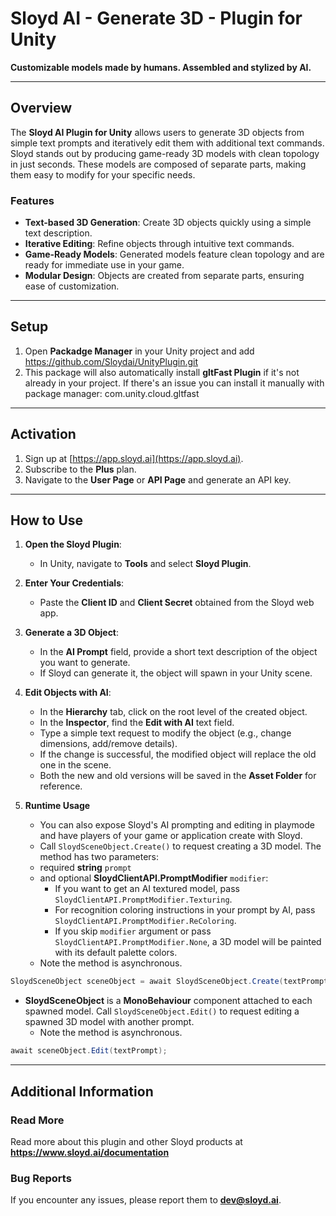 # Sloyd AI - Generate 3D - Plugin for Unity  

**Customizable models made by humans. Assembled and stylized by AI.**  

---  

## Overview  
The **Sloyd AI Plugin for Unity** allows users to generate 3D objects from simple text prompts and iteratively edit them with additional text commands. Sloyd stands out by producing game-ready 3D models with clean topology in just seconds. These models are composed of separate parts, making them easy to modify for your specific needs.  

### Features  
- **Text-based 3D Generation**: Create 3D objects quickly using a simple text description.  
- **Iterative Editing**: Refine objects through intuitive text commands.  
- **Game-Ready Models**: Generated models feature clean topology and are ready for immediate use in your game.  
- **Modular Design**: Objects are created from separate parts, ensuring ease of customization.  

---  

## Setup  
1. Open **Packadge Manager** in your Unity project and add https://github.com/Sloydai/UnityPlugin.git
2. This package will also automatically install **gltFast Plugin** if it's not already in your project. If there's an issue you can install it manually with package manager: com.unity.cloud.gltfast 

---  

## Activation  
1. Sign up at [https://app.sloyd.ai](https://app.sloyd.ai).  
2. Subscribe to the **Plus** plan.  
3. Navigate to the **User Page** or **API Page** and generate an API key.  

---  

## How to Use  
1. **Open the Sloyd Plugin**:  
   - In Unity, navigate to **Tools** and select **Sloyd Plugin**.  

2. **Enter Your Credentials**:  
   - Paste the **Client ID** and **Client Secret** obtained from the Sloyd web app.  

3. **Generate a 3D Object**:  
   - In the **AI Prompt** field, provide a short text description of the object you want to generate.  
   - If Sloyd can generate it, the object will spawn in your Unity scene.  

4. **Edit Objects with AI**:  
   - In the **Hierarchy** tab, click on the root level of the created object.  
   - In the **Inspector**, find the **Edit with AI** text field.  
   - Type a simple text request to modify the object (e.g., change dimensions, add/remove details).  
   - If the change is successful, the modified object will replace the old one in the scene.  
   - Both the new and old versions will be saved in the **Asset Folder** for reference.  

5. **Runtime Usage**
   - You can also expose Sloyd's AI prompting and editing in playmode and have players of your game or application create with Sloyd.
   - Call `SloydSceneObject.Create()` to request creating a 3D model. The method has two parameters:
    - required **string** `prompt`
    - and optional **SloydClientAPI.PromptModifier** `modifier`:
      - If you want to get an AI textured model, pass `SloydClientAPI.PromptModifier.Texturing`.
      - For recognition coloring instructions in your prompt by AI, pass `SloydClientAPI.PromptModifier.ReColoring`.
      - If you skip `modifier` argument or pass `SloydClientAPI.PromptModifier.None`, a 3D model will be painted with its default palette colors.
   - Note the method is asynchronous. 
```csharp
SloydSceneObject sceneObject = await SloydSceneObject.Create(textPrompt, SloydClientAPI.PromptModifier.Texturing);
```
- **SloydSceneObject** is a **MonoBehaviour** component attached to each spawned model. Call `SloydSceneObject.Edit()` to request editing a spawned 3D model with another prompt.
   - Note the method is asynchronous.
```csharp
await sceneObject.Edit(textPrompt);
```
---  
## Additional Information

### Read More
Read more about this plugin and other Sloyd products at **https://www.sloyd.ai/documentation**

### Bug Reports  
If you encounter any issues, please report them to **[dev@sloyd.ai](mailto:dev@sloyd.ai)**.  
